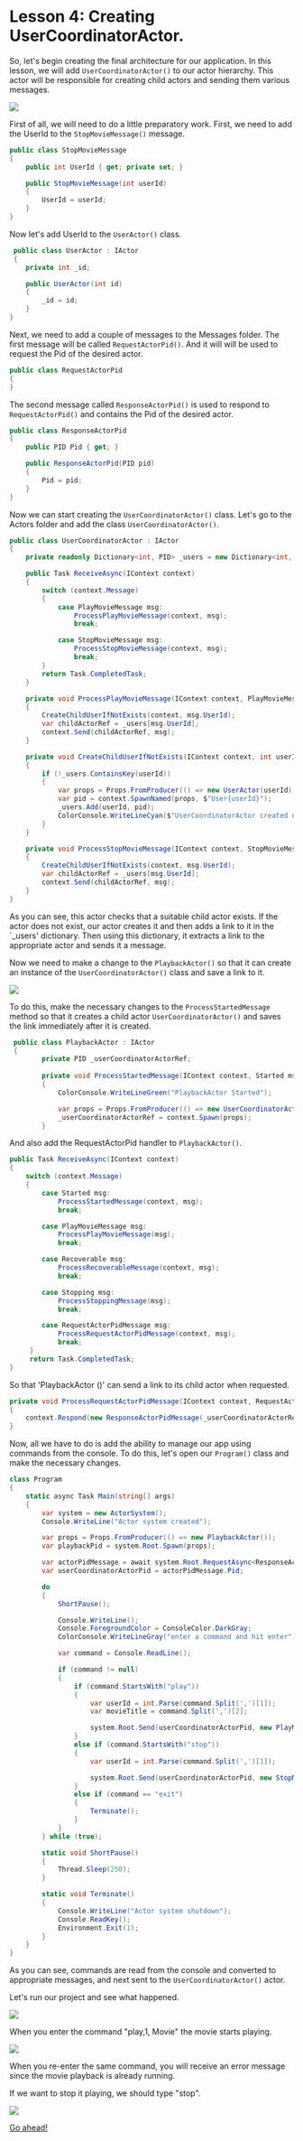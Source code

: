 # Lesson 4: Creating UserCoordinatorActor.

So, let's begin creating the final architecture for our application. In this lesson, we will add `UserCoordinatorActor()` to our actor hierarchy. This actor will be responsible for creating child actors and sending them various messages.

![](images/4_3_1.png)

First of all, we will need to do a little preparatory work. First, we need to add the UserId to the `StopMovieMessage()` message.

```csharp
public class StopMovieMessage
{
    public int UserId { get; private set; }

    public StopMovieMessage(int userId)
    {
        UserId = userId;
    }
}
```

Now let's add UserId to the `UserActor()` class.

```csharp
 public class UserActor : IActor
 {
    private int _id;

    public UserActor(int id)
    {
        _id = id;
    }
}
```

Next, we need to add a couple of messages to the Messages folder. The first message will be called `RequestActorPid()`. And it will will be used to request the Pid of the desired actor.

```csharp
public class RequestActorPid
{
}
```

The second message called `ResponseActorPid()` is used to respond to `RequestActorPid()` and contains the Pid of the desired actor.

```csharp
public class ResponseActorPid
{
    public PID Pid { get; }

    public ResponseActorPid(PID pid)
    {
        Pid = pid;
    }
}
```

Now we can start creating the `UserCoordinatorActor()` class. Let's go to the Actors folder and add the class `UserCoordinatorActor()`.

```csharp
public class UserCoordinatorActor : IActor
{
    private readonly Dictionary<int, PID> _users = new Dictionary<int, PID>();

    public Task ReceiveAsync(IContext context)
    {
        switch (context.Message)
        {
            case PlayMovieMessage msg:
                ProcessPlayMovieMessage(context, msg);
                break;

            case StopMovieMessage msg:
                ProcessStopMovieMessage(context, msg);
                break;
        }
        return Task.CompletedTask;
    }

    private void ProcessPlayMovieMessage(IContext context, PlayMovieMessage msg)
    {
        CreateChildUserIfNotExists(context, msg.UserId);
        var childActorRef = _users[msg.UserId];
        context.Send(childActorRef, msg);
    }

    private void CreateChildUserIfNotExists(IContext context, int userId)
    {
        if (!_users.ContainsKey(userId))
        {
            var props = Props.FromProducer(() => new UserActor(userId));
            var pid = context.SpawnNamed(props, $"User{userId}");
            _users.Add(userId, pid);
            ColorConsole.WriteLineCyan($"UserCoordinatorActor created new child UserActor for {userId} (Total Users: {_users.Count})");
        }
    }

    private void ProcessStopMovieMessage(IContext context, StopMovieMessage msg)
    {
        CreateChildUserIfNotExists(context, msg.UserId);
        var childActorRef = _users[msg.UserId];
        context.Send(childActorRef, msg);
    }
}
```

As you can see, this actor checks that a suitable child actor exists. If the actor does not exist, our actor creates it and then adds a link to it in the `_users' dictionary. Then using this dictionary, it extracts a link to the appropriate actor and sends it a message.

Now we need to make a change to the `PlaybackActor()` so that it can create an instance of the `UserCoordinatorActor()` class and save a link to it.

![](images/4_2_1.png)

To do this, make the necessary changes to the `ProcessStartedMessage` method so that it creates a child actor `UserCoordinatorActor()` and saves the link immediately after it is created.

```csharp
 public class PlaybackActor : IActor
 {
        private PID _userCoordinatorActorRef;
   
        private void ProcessStartedMessage(IContext context, Started msg)
        {
            ColorConsole.WriteLineGreen("PlaybackActor Started");

            var props = Props.FromProducer(() => new UserCoordinatorActor());
            _userCoordinatorActorRef = context.Spawn(props);
        }
```

And also add the RequestActorPid handler to `PlaybackActor()`.

```csharp
public Task ReceiveAsync(IContext context)
{
    switch (context.Message)
    {
        case Started msg:
            ProcessStartedMessage(context, msg);
            break;

        case PlayMovieMessage msg:
            ProcessPlayMovieMessage(msg);
            break;

        case Recoverable msg:
            ProcessRecoverableMessage(context, msg);
            break;

        case Stopping msg:
            ProcessStoppingMessage(msg);
            break;

        case RequestActorPidMessage msg:
            ProcessRequestActorPidMessage(context, msg);
            break;
     }
     return Task.CompletedTask;
}
```

So that 'PlaybackActor ()' can send a link to its child actor when requested.

```csharp
private void ProcessRequestActorPidMessage(IContext context, RequestActorPidMessage msg)
{
    context.Respond(new ResponseActorPidMessage(_userCoordinatorActorRef));
}
```

Now, all we have to do is add the ability to manage our app using commands from the console. To do this, let's open our `Program()` class and make the necessary changes.

```csharp
class Program
{
    static async Task Main(string[] args)
    {
        var system = new ActorSystem();
        Console.WriteLine("Actor system created");

        var props = Props.FromProducer(() => new PlaybackActor());
        var playbackPid = system.Root.Spawn(props);

        var actorPidMessage = await system.Root.RequestAsync<ResponseActorPidMessage>(playbackPid, new RequestActorPidMessage());
        var userCoordinatorActorPid = actorPidMessage.Pid;

        do
        {
            ShortPause();

            Console.WriteLine();
            Console.ForegroundColor = ConsoleColor.DarkGray;
            ColorConsole.WriteLineGray("enter a command and hit enter");

            var command = Console.ReadLine();

            if (command != null)
            {
                if (command.StartsWith("play"))
                {
                    var userId = int.Parse(command.Split(',')[1]);
                    var movieTitle = command.Split(',')[2];

                    system.Root.Send(userCoordinatorActorPid, new PlayMovieMessage(movieTitle, userId));
                }
                else if (command.StartsWith("stop"))
                {
                    var userId = int.Parse(command.Split(',')[1]);

                    system.Root.Send(userCoordinatorActorPid, new StopMovieMessage(userId));
                }
                else if (command == "exit")
                {
                    Terminate();
                }
            }
        } while (true);

        static void ShortPause()
        {
            Thread.Sleep(250);
        }

        static void Terminate()
        {
            Console.WriteLine("Actor system shutdown");
            Console.ReadKey();
            Environment.Exit(1);
        }
    }
}
```

As you can see, commands are read from the console and converted to appropriate messages, and next sent to the `UserCoordinatorActor()` actor.

Let's run our project and see what happened.

![](images/4_3_2.png)

When you enter the command "play,1, Movie" the movie starts playing.

![](images/4_3_3.png)

When you re-enter the same command, you will receive an error message since the movie playback is already running.

If we want to stop it playing, we should type "stop".

![](images/4_3_4.png)

[Go ahead!](../lesson-5)
